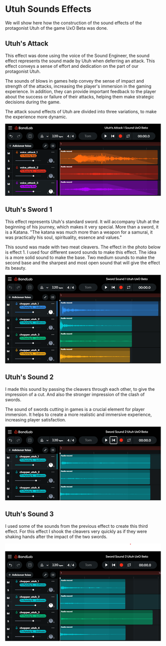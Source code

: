 # Utuh Sounds Effects
We will show here how the construction of the sound effects of the protagonist Utuh of the game UxO Beta was done.

## Utuh's Attack
This effect was done using the voice of the Sound Engineer, the sound effect represents the sound made by Utuh when deferring an attack. This effect conveys a sense of effort and dedication on the part of our protagonist Utuh.

The sounds of blows in games help convey the sense of impact and strength of the attacks, increasing the player's immersion in the gaming experience. In addition, they can provide important feedback to the player about the success or failure of their attacks, helping them make strategic decisions during the game.

The attack sound effects of Utuh are divided into three variations, to make the experience more dynamic.

<div align="center"> 
  <img src="image_utuh/bandlab_utuh's_attack.png" alt="BandLab Utuh's Attack">
</div>

## Utuh's Sword 1
This effect represents Utuh's standard sword. It will accompany Utuh at the beginning of his journey, which makes it very special. More than a sword, it is a Katana. "The katana was much more than a weapon for a samurai, it was practically his soul, spirituality, essence and values."

This sound was made with two meat cleavers. The effect in the photo below is effect 1. I used four different sword sounds to make this effect. The idea is a more solid sound to make the base. Two medium sounds to make the second base and the sharpest and most open sound that will give the effect its beauty.

<div align="center"> 
  <img src="image_utuh/bandlab_utuh's_sword_1.png" alt="BandLab Utuh's Sword 1">
</div>

## Utuh's Sound 2
I made this sound by passing the cleavers through each other, to give the impression of a cut. And also the stronger impression of the clash of swords.

The sound of swords cutting in games is a crucial element for player immersion. It helps to create a more realistic and immersive experience, increasing player satisfaction.

<div align="center"> 
  <img src="image_utuh/bandlab_utuh's_sword_2.png" alt="BandLab Utuh's Sword 2">
</div>

## Utuh's Sound 3
I used some of the sounds from the previous effect to create this third effect. For this effect I shook the cleavers very quickly as if they were shaking hands after the impact of the two swords.

<div align="center"> 
  <img src="image_utuh/bandlab_utuh's_sword_3.png" alt="BandLab Utuh's Sword 3">
</div>
